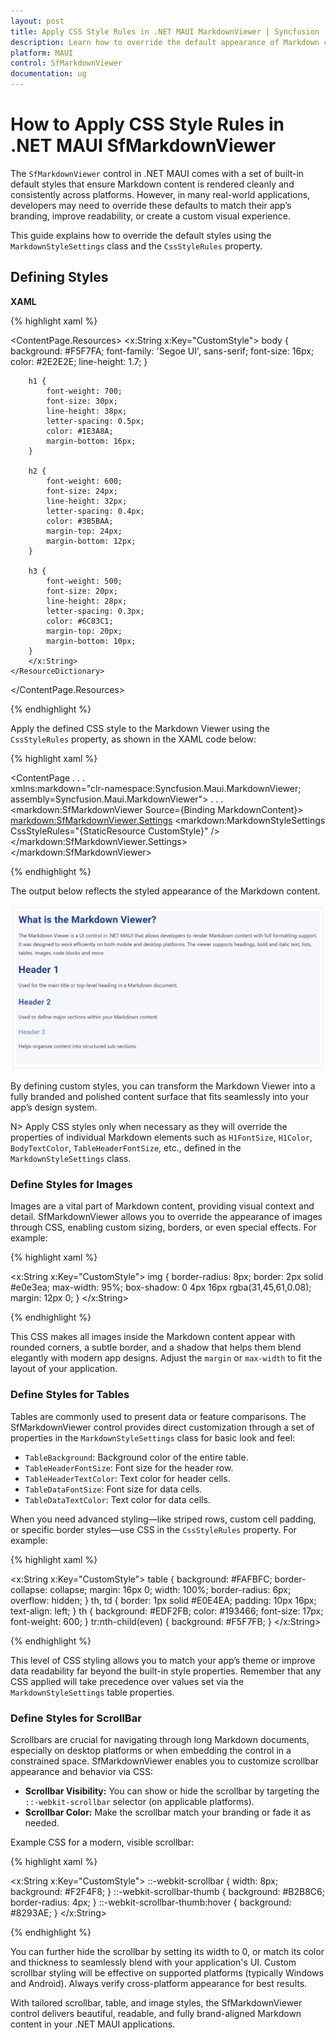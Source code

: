 ```yaml
---
layout: post
title: Apply CSS Style Rules in .NET MAUI MarkdownViewer | Syncfusion
description: Learn how to override the default appearance of Markdown content using custom CSS in the Syncfusion .NET MAUI MarkdownViewer control.
platform: MAUI
control: SfMarkdownViewer
documentation: ug
---
```


# How to Apply CSS Style Rules in .NET MAUI SfMarkdownViewer

The `SfMarkdownViewer` control in .NET MAUI comes with a set of built-in default styles that ensure Markdown content is rendered cleanly and consistently across platforms. However, in many real-world applications, developers may need to override these defaults to match their app’s branding, improve readability, or create a custom visual experience.

This guide explains how to override the default styles using the `MarkdownStyleSettings` class and the `CssStyleRules` property.

## Defining Styles

**XAML**

{% highlight xaml %}

<ContentPage.Resources>
    <ResourceDictionary>
        <x:String x:Key="CustomStyle">
        body {
            background: #F5F7FA;
            font-family: 'Segoe UI', sans-serif;
            font-size: 16px;
            color: #2E2E2E;
            line-height: 1.7;
        }

        h1 {
            font-weight: 700;
            font-size: 30px;
            line-height: 38px;
            letter-spacing: 0.5px;
            color: #1E3A8A;
            margin-bottom: 16px;
        }

        h2 {
            font-weight: 600;
            font-size: 24px;
            line-height: 32px;
            letter-spacing: 0.4px;
            color: #3B5BAA;
            margin-top: 24px;
            margin-bottom: 12px;
        }

        h3 {
            font-weight: 500;
            font-size: 20px;
            line-height: 28px;
            letter-spacing: 0.3px;
            color: #6C83C1;
            margin-top: 20px;
            margin-bottom: 10px;
        }
        </x:String>
    </ResourceDictionary>
</ContentPage.Resources>

{% endhighlight %}

Apply the defined CSS style to the Markdown Viewer using the `CssStyleRules` property, as shown in the XAML code below:

{% highlight xaml %}

<ContentPage
    . . .    
    xmlns:markdown="clr-namespace:Syncfusion.Maui.MarkdownViewer;
    assembly=Syncfusion.Maui.MarkdownViewer">
    . . .
    <markdown:SfMarkdownViewer Source={Binding MarkdownContent}>
        <markdown:SfMarkdownViewer.Settings>
            <markdown:MarkdownStyleSettings CssStyleRules="{StaticResource CustomStyle}" />
        </markdown:SfMarkdownViewer.Settings>
    </markdown:SfMarkdownViewer>

</ContentPage>

{% endhighlight %}

The output below reflects the styled appearance of the Markdown content.

![Overriding default styles output image](Images/maui-markdown-viewer-overriding-styles.png)

By defining custom styles, you can transform the Markdown Viewer into a fully branded and polished content surface that fits seamlessly into your app’s design system.

N> Apply CSS styles only when necessary as they will override the properties of individual Markdown elements such as `H1FontSize`, `H1Color`, `BodyTextColor`, `TableHeaderFontSize`, etc., defined in the `MarkdownStyleSettings` class.

### Define Styles for Images

Images are a vital part of Markdown content, providing visual context and detail. SfMarkdownViewer allows you to override the appearance of images through CSS, enabling custom sizing, borders, or even special effects. For example:

{% highlight xaml %}

<x:String x:Key="CustomStyle">
img {
    border-radius: 8px;
    border: 2px solid #e0e3ea;
    max-width: 95%;
    box-shadow: 0 4px 16px rgba(31,45,61,0.08);
    margin: 12px 0;
}
</x:String>

{% endhighlight %}

This CSS makes all images inside the Markdown content appear with rounded corners, a subtle border, and a shadow that helps them blend elegantly with modern app designs. Adjust the `margin` or `max-width` to fit the layout of your application.

### Define Styles for Tables

Tables are commonly used to present data or feature comparisons. The SfMarkdownViewer control provides direct customization through a set of properties in the `MarkdownStyleSettings` class for basic look and feel:

- `TableBackground`: Background color of the entire table.
- `TableHeaderFontSize`: Font size for the header row.
- `TableHeaderTextColor`: Text color for header cells.
- `TableDataFontSize`: Font size for data cells.
- `TableDataTextColor`: Text color for data cells.

When you need advanced styling—like striped rows, custom cell padding, or specific border styles—use CSS in the `CssStyleRules` property. For example:

{% highlight xaml %}

<x:String x:Key="CustomStyle">
table {
    background: #FAFBFC;
    border-collapse: collapse;
    margin: 16px 0;
    width: 100%;
    border-radius: 6px;
    overflow: hidden;
}
th, td {
    border: 1px solid #E0E4EA;
    padding: 10px 16px;
    text-align: left;
}
th {
    background: #EDF2FB;
    color: #193466;
    font-size: 17px;
    font-weight: 600;
}
tr:nth-child(even) {
    background: #F5F7FB;
}
</x:String>

{% endhighlight %}

This level of CSS styling allows you to match your app’s theme or improve data readability far beyond the built-in style properties. Remember that any CSS applied will take precedence over values set via the `MarkdownStyleSettings` table properties.

### Define Styles for ScrollBar

Scrollbars are crucial for navigating through long Markdown documents, especially on desktop platforms or when embedding the control in a constrained space. SfMarkdownViewer enables you to customize scrollbar appearance and behavior via CSS:

- **Scrollbar Visibility:** You can show or hide the scrollbar by targeting the `::-webkit-scrollbar` selector (on applicable platforms).
- **Scrollbar Color:** Make the scrollbar match your branding or fade it as needed.

Example CSS for a modern, visible scrollbar:

{% highlight xaml %}

<x:String x:Key="CustomStyle">
::-webkit-scrollbar {
    width: 8px;
    background: #F2F4F8;
}
::-webkit-scrollbar-thumb {
    background: #B2B8C6;
    border-radius: 4px;
}
::-webkit-scrollbar-thumb:hover {
    background: #8293AE;
}
</x:String>

{% endhighlight %}

You can further hide the scrollbar by setting its width to 0, or match its color and thickness to seamlessly blend with your application's UI. Custom scrollbar styling will be effective on supported platforms (typically Windows and Android). Always verify cross-platform appearance for best results.

With tailored scrollbar, table, and image styles, the SfMarkdownViewer control delivers beautiful, readable, and fully brand-aligned Markdown content in your .NET MAUI applications.
